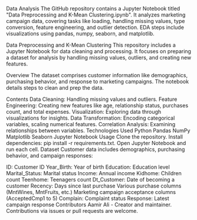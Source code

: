 Data Analysis
The GitHub repository contains a Jupyter Notebook titled "Data Preprocessing and K-Mean Clustering.ipynb". It analyzes marketing campaign data, covering tasks like loading, handling missing values, type conversion, feature engineering, and outlier detection. EDA steps include visualizations using pandas, numpy, seaborn, and matplotlib.

Data Preprocessing and K-Mean Clustering
This repository includes a Jupyter Notebook for data cleaning and processing. It focuses on preparing a dataset for analysis by handling missing values, outliers, and creating new features.

Overview
The dataset comprises customer information like demographics, purchasing behavior, and response to marketing campaigns. The notebook details steps to clean and prep the data.

Contents
Data Cleaning: Handling missing values and outliers.
Feature Engineering: Creating new features like age, relationship status, purchases count, and total expenses.
Visualization: Exploring data through visualizations for insights.
Data Transformation: Encoding categorical variables, scaling numerical features.
Correlation Analysis: Examining relationships between variables.
Technologies Used
Python
Pandas
NumPy
Matplotlib
Seaborn
Jupyter Notebook
Usage
Clone the repository.
Install dependencies: pip install -r requirements.txt.
Open Jupyter Notebook and run each cell.
Dataset
Customer data includes demographics, purchasing behavior, and campaign responses:

ID: Customer ID
Year_Birth: Year of birth
Education: Education level
Marital_Status: Marital status
Income: Annual income
Kidhome: Children count
Teenhome: Teenagers count
Dt_Customer: Date of becoming a customer
Recency: Days since last purchase
Various purchase columns (MntWines, MntFruits, etc.)
Marketing campaign acceptance columns (AcceptedCmp1 to 5)
Complain: Complaint status
Response: Latest campaign response
Contributors
Aamir Ali - Creator and maintainer. Contributions via issues or pull requests are welcome.
